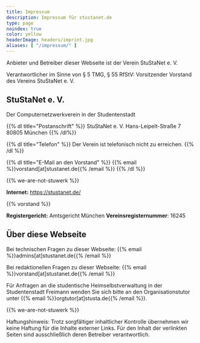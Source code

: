 ```yaml
---
title: Impressum
description: Impressum für stustanet.de
type: page
noindex: true
color: yellow
headerImage: headers/imprint.jpg
aliases: [ "/impressum/" ]
---
```


Anbieter und Betreiber dieser Webseite ist der Verein StuStaNet e. V.

Verantwortlicher im Sinne von § 5 TMG, § 55 RfStV: Vorsitzender Vorstand des Vereins StuStaNet e. V.

## StuStaNet e. V.
Der Computernetzwerkverein in der Studentenstadt

{{% dl title="Postanschrift" %}}
StuStaNet e. V.
Hans-Leipelt-Straße 7
80805 München
{{% /dl%}}

{{% dl title="Telefon" %}}
Der Verein ist telefonisch nicht zu erreichen.
{{% /dl %}}

{{% dl title="E-Mail an den Vorstand" %}}
{{% email %}}vorstand[at]stustanet.de{{% /email %}}
{{% /dl %}}

{{% we-are-not-stuwerk %}}

**Internet:** https://stustanet.de/

{{% vorstand %}}

**Registergericht:** Amtsgericht München
**Vereinsregisternummer**: 16245

## Über diese Webseite

Bei technischen Fragen zu dieser Webseite: {{% email %}}admins[at]stustanet.de{{% /email %}}

Bei redaktionellen Fragen zu dieser Webseite: {{% email %}}vorstand[at]stustanet.de{{% /email %}}

Für Anfragen an die studentische Heimselbstverwaltung in der Studentenstadt Freimann wenden Sie sich bitte an den Organisationstutor unter {{% email %}}orgtutor[at]stusta.de{{% /email %}}.


{{% we-are-not-stuwerk %}}

Haftungshinweis: Trotz sorgfältiger inhaltlicher Kontrolle übernehmen wir keine Haftung für die Inhalte externer Links. Für den Inhalt der verlinkten Seiten sind ausschließlich deren Betreiber verantwortlich.

